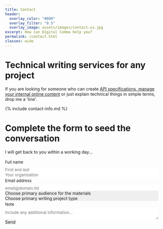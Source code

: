 ```yaml
---
title: Contact
header:
  overlay_color: "#000"
  overlay_filter: "0.5"
  overlay_image: assets/images/contact-us.jpg
excerpt: How can Digital Comma help you?
permalink: /contact.html
classes: wide
---
```


# Technical writing services for any project

If you are looking for someone who can create [API specifications, manage your internal online content](services.md) or just explain technical things in simple terms, drop me a 'line'.

{% include contact-info.md %}

# Complete the form to seed the conversation

I will get back to you within a working day...

        
<form id="fs-frm" name="registration-form" accept-charset="utf-8" action="https://formspree.io/f/maylgrye" method="post">
  <fieldset id="fs-frm-inputs">
    <label for="full-name">Full name</label>
    <input type="text" name="name" id="full-name" placeholder="First and last" required="">
    <input type="text" name="org" id="organisation" placeholder="Your organisation" required="">
    <label for="email-address">Email address</label>
    <input type="email" name="_replyto" id="email-address" placeholder="email@domain.tld" required="true">
    <select name="audience" required="">
      <option value="Select" selected="" disabled="">Choose primary audience for the materials</option>
      <option value="Leader">Business leaders (managers)</option>
      <option value="Engineer">Engineers</option>
      <option value="Student">Students</option>
      <option value="Investors">Investors</option>
      <option value="All">Everybody</option>
      <option value="Other">Other</option>
    </select>
    <select name="type" required="">
      <option value="Select" selected="" disabled="">Choose primary writing project type</option>
      <option value="API">API documentation (Open API/Swagger, AsyncAPI, JSON schemas, REST, native) specification</option>
      <option value="Report">Business report</option>
      <option value="Install">Installation/setup instructions</option>
      <option value="InternalComms">Internal communications</option>
      <option value="Intranet">Internal web-based documentation (intranet/knowledge base/heal centre)</option>
      <option value="">Internal communications</option>
      <option value="CMS">Intranet/CMS support</option>
      <option value="Help">Online help</option>
      <option value="Reference">Reference guide</option>
      <option value="SLA">Service contracts/service level agreements</option>
      <option value="Service">Service instructions</option>
      <option value="Marketing">Technical marketing materials</option>        
      <option value="Train">Training document/module</option>
      <option value="Module">Training module</option>
      <option value="User">UX documentation</option>
      <option value="Web">Web-based (public) documentation</option>
      <option value="Other">Other...</option>
    </select>
    <label for="note">Note</label>
    <textarea rows="2" name="note" id="note" placeholder="Include any additional information..."></textarea>
    <input type="hidden" name="_subject" id="email-subject" value="Send message">
  </fieldset>
  <input type="submit" value="Send">
</form><style>/* reset */
#fs-frm input,
#fs-frm select,
#fs-frm textarea,
#fs-frm fieldset,
#fs-frm optgroup,
#fs-frm label,
#fs-frm #card-element:disabled {
  font-family: inherit;
  font-size: 100%;
  color: inherit;
  border: none;
  border-radius: 0;
  display: block;
  width: 100%;
  padding: 0;
  margin: 0;
  -webkit-appearance: none;
  -moz-appearance: none;
}
#fs-frm label,
#fs-frm legend,
#fs-frm ::placeholder {
  font-size: .825rem;
  margin-bottom: .5rem;
  padding-top: .2rem;
  display: flex;
  align-items: baseline;
}

/* border, padding, margin, width */
#fs-frm input,
#fs-frm select,
#fs-frm textarea,
#fs-frm #card-element {
  border: 1px solid rgba(0,0,0,0.2);
  background-color: rgba(255,255,255,0.9);
  padding: .75em 1rem;
  margin-bottom: 1.5rem;
}
#fs-frm input:focus,
#fs-frm select:focus,
#fs-frm textarea:focus {
  background-color: white;
  outline-style: solid;
  outline-width: thin;
  outline-color: gray;
  outline-offset: -1px;
}
#fs-frm [type="text"],
#fs-frm [type="email"] {
  width: 100%;
}
#fs-frm [type="button"],
#fs-frm [type="submit"],
#fs-frm [type="reset"] {
  width: auto;
  cursor: pointer;
  -webkit-appearance: button;
  -moz-appearance: button;
  appearance: button;
}
#fs-frm [type="button"]:focus,
#fs-frm [type="submit"]:focus,
#fs-frm [type="reset"]:focus {
  outline: none;
}
#fs-frm [type="submit"],
#fs-frm [type="reset"] {
  margin-bottom: 0;
}
#fs-frm select {
  text-transform: none;
}

#fs-frm [type="checkbox"] {
  -webkit-appearance: checkbox;
  -moz-appearance: checkbox;
  appearance: checkbox;
  display: inline-block;
  width: auto;
  margin: 0 .5em 0 0 !important;
}

#fs-frm [type="radio"] {
  -webkit-appearance: radio;
  -moz-appearance: radio;
  appearance: radio;
}

/* address, locale */
#fs-frm fieldset.locale input[name="city"],
#fs-frm fieldset.locale select[name="state"],
#fs-frm fieldset.locale input[name="postal-code"] {
  display: inline;
}
#fs-frm fieldset.locale input[name="city"] {
  width: 52%;
}
#fs-frm fieldset.locale select[name="state"],
#fs-frm fieldset.locale input[name="postal-code"] {
  width: 20%;
}
#fs-frm fieldset.locale input[name="city"],
#fs-frm fieldset.locale select[name="state"] {
  margin-right: 3%;
}
</style>
        
